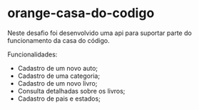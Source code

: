 # orange-casa-do-codigo
Neste desafio foi desenvolvido uma api para suportar parte do funcionamento da casa do código.

Funcionalidades:
* Cadastro de um novo auto;
* Cadastro de uma categoria;
* Cadastro de um novo livro;
* Consulta detalhadas sobre os livros;
* Cadastro de pais e estados;
